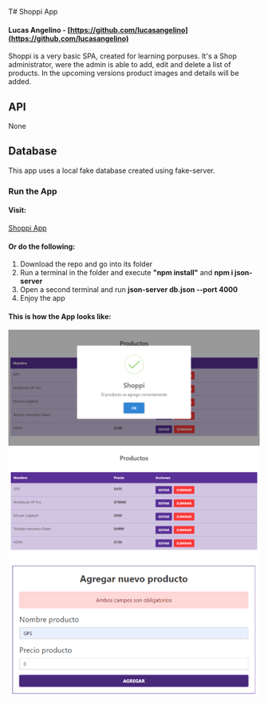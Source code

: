 T# Shoppi App
#### Lucas Angelino - [https://github.com/lucasangelino](https://github.com/lucasangelino)

Shoppi is a very basic SPA, created for learning porpuses. It's a Shop administrator, were the admin is able to add, edit and delete a list of products. In the upcoming versions product images and details will be added.


## API
None

## Database
This app uses a local fake database created using fake-server. 

### **Run the App**

#### Visit: 
[Shoppi App]()

#### Or do the following: 
1. Download the repo and go into its folder
2. Run a terminal in the folder and execute **"npm install"** and **npm i json-server**
4. Open a second terminal and run **json-server db.json --port 4000**
5. Enjoy the app

#### This is how the App looks like:
![](readme-img/cap1.PNG)
![](readme-img/cap2.PNG)
![](readme-img/cap3.PNG)
